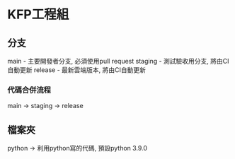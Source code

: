 # KFP工程組

## 分支

main - 主要開發者分支, 必須使用pull request
staging - 測試驗收用分支, 將由CI自動更新
release - 最新雲端版本, 將由CI自動更新

### 代碼合併流程
main -> staging -> release

## 檔案夾
python -> 利用python寫的代碼, 預設python 3.9.0
